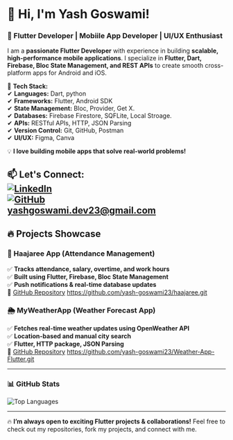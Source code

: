 # 👋 Hi, I'm Yash Goswami!  
### 🚀 Flutter Developer | Mobiile App Developer | UI/UX Enthusiast  

I am a **passionate Flutter Developer** with experience in building **scalable, high-performance mobile applications**. I specialize in **Flutter, Dart, Firebase, Bloc State Management, and REST APIs** to create smooth cross-platform apps for Android and iOS.  

🔹 **Tech Stack:**  
✔ **Languages:** Dart, python  
✔ **Frameworks:** Flutter, Android SDK  
✔ **State Management:** Bloc, Provider, Get X.  
✔ **Databases:** Firebase Firestore, SQFLite, Local Stroage.  
✔ **APIs:** RESTful APIs, HTTP, JSON Parsing  
✔ **Version Control:** Git, GitHub, Postman  
✔ **UI/UX:** Figma, Canva  

💡 **I love building mobile apps that solve real-world problems!**  

📫 **Let's Connect:**  
[![LinkedIn](https://img.shields.io/badge/LinkedIn-Connect-blue?logo=linkedin)](https://www.linkedin.com/in/yash-goswami-58b87625a/)  
[![GitHub](https://img.shields.io/badge/GitHub-Follow-black?logo=github)](https://github.com/yash-goswami23)  
yashgoswami.dev23@gmail.com
---

## 🔥 **Projects Showcase**  
### 📱 Haajaree App (Attendance Management)  
✅ **Tracks attendance, salary, overtime, and work hours**  
✅ **Built using Flutter, Firebase, Bloc State Management**  
✅ **Push notifications & real-time database updates**  
🔗 [GitHub Repository](#) https://github.com/yash-goswami23/haajaree.git

### 🌦️ MyWeatherApp (Weather Forecast App)  
✅ **Fetches real-time weather updates using OpenWeather API**  
✅ **Location-based and manual city search**  
✅ **Flutter, HTTP package, JSON Parsing**  
🔗 [GitHub Repository](#) https://github.com/yash-goswami23/Weather-App-Flutter.git

---

### 📊 GitHub Stats  
![Top Languages](https://github-readme-stats.vercel.app/api/top-langs/?username=yash-goswami23&layout=compact)  

---

🔥 **I’m always open to exciting Flutter projects & collaborations!** Feel free to check out my repositories, fork my projects, and connect with me.  
